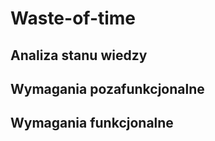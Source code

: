 # Waste-of-time

## Analiza stanu wiedzy


## Wymagania pozafunkcjonalne


## Wymagania funkcjonalne
